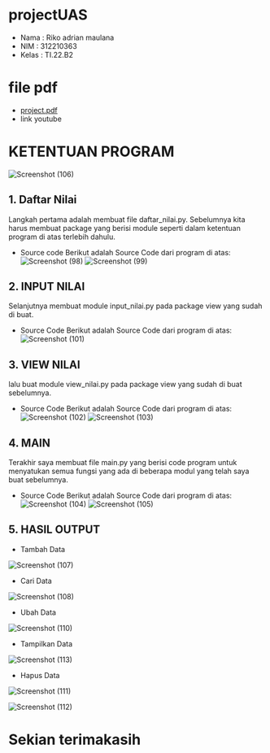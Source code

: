 # projectUAS

- Nama  : Riko adrian maulana
- NIM   : 312210363
- Kelas : TI.22.B2

# file pdf
- [project.pdf](https://github.com/rikoadrian26/PROJECTuas/files/10408993/project.pdf)
- link youtube

# KETENTUAN PROGRAM

![Screenshot (106)](https://user-images.githubusercontent.com/115749975/211749541-11a9e158-e6f3-450f-b43f-fed619bee518.png)

## 1. Daftar Nilai
Langkah pertama adalah membuat file daftar_nilai.py. Sebelumnya kita harus membuat package 
yang berisi module seperti dalam ketentuan program di atas terlebih dahulu.
- Source code 
Berikut adalah Source Code dari program di atas:
![Screenshot (98)](https://user-images.githubusercontent.com/115749975/211750654-3fbec20f-63df-427a-9acf-2c4dd0f13154.png)
![Screenshot (99)](https://user-images.githubusercontent.com/115749975/211750669-26209ae5-c0e6-4c61-ab00-987e2a3720af.png)

## 2. INPUT NILAI
Selanjutnya membuat module input_nilai.py pada package view yang sudah di buat.

- Source Code
Berikut adalah Source Code dari program di atas:
![Screenshot (101)](https://user-images.githubusercontent.com/115749975/211751611-10e62593-bd3e-49c7-b3ca-b53e2f3f0f36.png)

## 3. VIEW NILAI
lalu buat module view_nilai.py pada package view yang sudah di buat sebelumnya.

- Source Code
Berikut adalah Source Code dari program di atas:
![Screenshot (102)](https://user-images.githubusercontent.com/115749975/211752538-941b3a60-89b1-4c40-8676-caef70a379e0.png)
![Screenshot (103)](https://user-images.githubusercontent.com/115749975/211752553-95426483-f664-4474-a702-fd083685319f.png)

## 4. MAIN
Terakhir saya membuat file main.py yang berisi code program untuk menyatukan semua fungsi
yang ada di beberapa modul yang telah saya buat sebelumnya.

- Source Code
Berikut adalah Source Code dari program di atas:
![Screenshot (104)](https://user-images.githubusercontent.com/115749975/211752832-5686f60c-c040-471a-9919-710888d0c4dd.png)
![Screenshot (105)](https://user-images.githubusercontent.com/115749975/211752847-43b69d29-51c2-4b97-a736-dc831bd46767.png)

## 5. HASIL OUTPUT
- Tambah Data

![Screenshot (107)](https://user-images.githubusercontent.com/115749975/211755132-e09fe035-d438-4a94-b0de-db0b98753825.png)

- Cari Data

![Screenshot (108)](https://user-images.githubusercontent.com/115749975/211755341-acb04ead-82de-4bc7-9423-afcbf53baa62.png)

- Ubah Data

![Screenshot (110)](https://user-images.githubusercontent.com/115749975/211755629-15cc27f4-45e3-4fb4-b969-5c29730e0275.png)

- Tampilkan Data

![Screenshot (113)](https://user-images.githubusercontent.com/115749975/211756417-059c3df0-f50e-47b2-a07c-c9186d7da284.png)

- Hapus Data

![Screenshot (111)](https://user-images.githubusercontent.com/115749975/211756622-e544a32f-1057-4666-afec-5a0645849ffb.png)

![Screenshot (112)](https://user-images.githubusercontent.com/115749975/211756817-465f6b00-46d6-4f38-b675-50d385c8c83c.png)

# Sekian terimakasih

